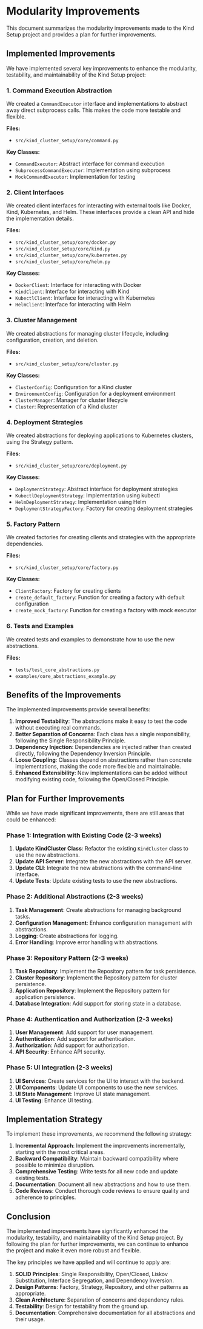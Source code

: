 # Modularity Improvements

This document summarizes the modularity improvements made to the Kind Setup project and provides a plan for further improvements.

## Implemented Improvements

We have implemented several key improvements to enhance the modularity, testability, and maintainability of the Kind Setup project:

### 1. Command Execution Abstraction

We created a `CommandExecutor` interface and implementations to abstract away direct subprocess calls. This makes the code more testable and flexible.

**Files:**
- `src/kind_cluster_setup/core/command.py`

**Key Classes:**
- `CommandExecutor`: Abstract interface for command execution
- `SubprocessCommandExecutor`: Implementation using subprocess
- `MockCommandExecutor`: Implementation for testing

### 2. Client Interfaces

We created client interfaces for interacting with external tools like Docker, Kind, Kubernetes, and Helm. These interfaces provide a clean API and hide the implementation details.

**Files:**
- `src/kind_cluster_setup/core/docker.py`
- `src/kind_cluster_setup/core/kind.py`
- `src/kind_cluster_setup/core/kubernetes.py`
- `src/kind_cluster_setup/core/helm.py`

**Key Classes:**
- `DockerClient`: Interface for interacting with Docker
- `KindClient`: Interface for interacting with Kind
- `KubectlClient`: Interface for interacting with Kubernetes
- `HelmClient`: Interface for interacting with Helm

### 3. Cluster Management

We created abstractions for managing cluster lifecycle, including configuration, creation, and deletion.

**Files:**
- `src/kind_cluster_setup/core/cluster.py`

**Key Classes:**
- `ClusterConfig`: Configuration for a Kind cluster
- `EnvironmentConfig`: Configuration for a deployment environment
- `ClusterManager`: Manager for cluster lifecycle
- `Cluster`: Representation of a Kind cluster

### 4. Deployment Strategies

We created abstractions for deploying applications to Kubernetes clusters, using the Strategy pattern.

**Files:**
- `src/kind_cluster_setup/core/deployment.py`

**Key Classes:**
- `DeploymentStrategy`: Abstract interface for deployment strategies
- `KubectlDeploymentStrategy`: Implementation using kubectl
- `HelmDeploymentStrategy`: Implementation using Helm
- `DeploymentStrategyFactory`: Factory for creating deployment strategies

### 5. Factory Pattern

We created factories for creating clients and strategies with the appropriate dependencies.

**Files:**
- `src/kind_cluster_setup/core/factory.py`

**Key Classes:**
- `ClientFactory`: Factory for creating clients
- `create_default_factory`: Function for creating a factory with default configuration
- `create_mock_factory`: Function for creating a factory with mock executor

### 6. Tests and Examples

We created tests and examples to demonstrate how to use the new abstractions.

**Files:**
- `tests/test_core_abstractions.py`
- `examples/core_abstractions_example.py`

## Benefits of the Improvements

The implemented improvements provide several benefits:

1. **Improved Testability**: The abstractions make it easy to test the code without executing real commands.
2. **Better Separation of Concerns**: Each class has a single responsibility, following the Single Responsibility Principle.
3. **Dependency Injection**: Dependencies are injected rather than created directly, following the Dependency Inversion Principle.
4. **Loose Coupling**: Classes depend on abstractions rather than concrete implementations, making the code more flexible and maintainable.
5. **Enhanced Extensibility**: New implementations can be added without modifying existing code, following the Open/Closed Principle.

## Plan for Further Improvements

While we have made significant improvements, there are still areas that could be enhanced:

### Phase 1: Integration with Existing Code (2-3 weeks)

1. **Update KindCluster Class**: Refactor the existing `KindCluster` class to use the new abstractions.
2. **Update API Server**: Integrate the new abstractions with the API server.
3. **Update CLI**: Integrate the new abstractions with the command-line interface.
4. **Update Tests**: Update existing tests to use the new abstractions.

### Phase 2: Additional Abstractions (2-3 weeks)

1. **Task Management**: Create abstractions for managing background tasks.
2. **Configuration Management**: Enhance configuration management with abstractions.
3. **Logging**: Create abstractions for logging.
4. **Error Handling**: Improve error handling with abstractions.

### Phase 3: Repository Pattern (2-3 weeks)

1. **Task Repository**: Implement the Repository pattern for task persistence.
2. **Cluster Repository**: Implement the Repository pattern for cluster persistence.
3. **Application Repository**: Implement the Repository pattern for application persistence.
4. **Database Integration**: Add support for storing state in a database.

### Phase 4: Authentication and Authorization (2-3 weeks)

1. **User Management**: Add support for user management.
2. **Authentication**: Add support for authentication.
3. **Authorization**: Add support for authorization.
4. **API Security**: Enhance API security.

### Phase 5: UI Integration (2-3 weeks)

1. **UI Services**: Create services for the UI to interact with the backend.
2. **UI Components**: Update UI components to use the new services.
3. **UI State Management**: Improve UI state management.
4. **UI Testing**: Enhance UI testing.

## Implementation Strategy

To implement these improvements, we recommend the following strategy:

1. **Incremental Approach**: Implement the improvements incrementally, starting with the most critical areas.
2. **Backward Compatibility**: Maintain backward compatibility where possible to minimize disruption.
3. **Comprehensive Testing**: Write tests for all new code and update existing tests.
4. **Documentation**: Document all new abstractions and how to use them.
5. **Code Reviews**: Conduct thorough code reviews to ensure quality and adherence to principles.

## Conclusion

The implemented improvements have significantly enhanced the modularity, testability, and maintainability of the Kind Setup project. By following the plan for further improvements, we can continue to enhance the project and make it even more robust and flexible.

The key principles we have applied and will continue to apply are:

1. **SOLID Principles**: Single Responsibility, Open/Closed, Liskov Substitution, Interface Segregation, and Dependency Inversion.
2. **Design Patterns**: Factory, Strategy, Repository, and other patterns as appropriate.
3. **Clean Architecture**: Separation of concerns and dependency rules.
4. **Testability**: Design for testability from the ground up.
5. **Documentation**: Comprehensive documentation for all abstractions and their usage.
